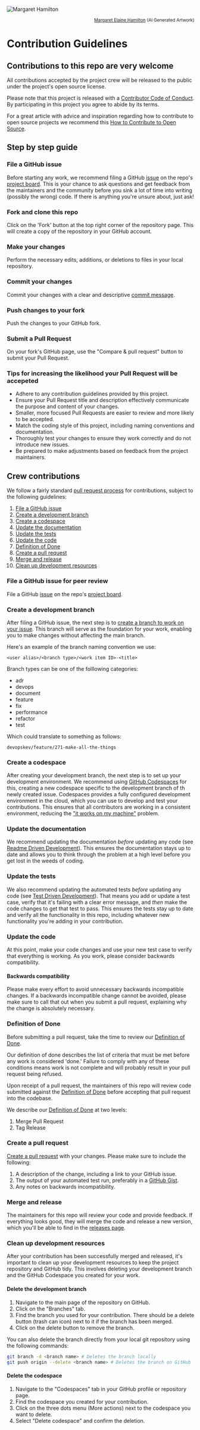 ![Margaret Hamilton](../assets/images/heroes/margaret_hamilton.webp)
<p align="right"><sub><a href="https://en.wikipedia.org/wiki/Margaret_Hamilton_(software_engineer)" target="_blank">Margaret Elaine Hamilton</a> (AI Generated Artwork)</sub></p>

# Contribution Guidelines

## Contributions to this repo are very welcome

All contributions accepted by the project crew will be released to the public under the project's open source license.

Please note that this project is released with a [Contributor Code of Conduct](../crew_contracts/code_of_conduct.md). By participating in this project you agree to abide by its terms.

For a great article with advice and inspiration regarding how to contribute to open source projects we recommend this [How to Contribute to Open Source](https://opensource.guide/how-to-contribute/).

## Step by step guide

### File a GitHub issue

Before starting any work, we recommend filing a GitHub [issue](https://github.com/repo-racers/repo-racers/issues) on the repo's [project board](https://github.com/orgs/repo-racers/projects/11). This is your chance to ask questions and
get feedback from the maintainers and the community before you sink a lot of time into writing (possibly the wrong)
code. If there is anything you're unsure about, just ask!

### Fork and clone this repo

Click on the 'Fork' button at the top right corner of the repository page. This will create a copy of the repository in your GitHub account.

### Make your changes

Perform the necessary edits, additions, or deletions to files in your local repository.

### Commit your changes

Commit your changes with a clear and descriptive [commit message](http://tbaggery.com/2008/04/19/a-note-about-git-commit-messages.html).

### Push changes to your fork

Push the changes to your GitHub fork.

### Submit a Pull Request

On your fork's GitHub page, use the "Compare & pull request" button to submit your Pull Request.

### Tips for increasing the likelihood your Pull Request will be accepeted

- Adhere to any contribution guidelines provided by this project.
- Ensure your Pull Request title and description effectively communicate the purpose and content of your changes.
- Smaller, more focused Pull Requests are easier to review and more likely to be accepted.
- Match the coding style of this project, including naming conventions and documentation.
- Thoroughly test your changes to ensure they work correctly and do not introduce new issues.
- Be prepared to make adjustments based on feedback from the project maintainers.

## Crew contributions

We follow a fairly standard [pull request
process](https://docs.github.com/en/pull-requests) for contributions, subject to the following guidelines:

1. [File a GitHub issue](#file-a-github-issue)
1. [Create a development branch](#create-a-development-branch)
1. [Create a codespace](#create-a-codespace)
1. [Update the documentation](#update-the-documentation)
1. [Update the tests](#update-the-tests)
1. [Update the code](#update-the-code)
1. [Definition of Done](#definition_of_done)
1. [Create a pull request](#create-a-pull-request)
1. [Merge and release](#merge-and-release)
1. [Clean up development resources](#clean-up-development-resources)

### File a GitHub issue for peer review

File a GitHub [issue](https://github.com/repo-racers/repo-racers/issues) on the repo's [project board](https://github.com/orgs/repo-racers/projects/11).

### Create a development branch

After filing a GitHub issue, the next step is to [create a branch to work on your issue](https://docs.github.com/en/issues/tracking-your-work-with-issues/creating-a-branch-for-an-issue).
This branch will serve as the foundation for your work, enabling you to make changes without affecting the main branch.

Here's an example of the branch naming convention we use:

```plaintext
<user alias>/<branch type>/<work item ID>-<title>
```

Branch types can be one of the folllowing categories:

- adr
- devops
- document
- feature
- fix
- performance
- refactor
- test

Which could translate to something as follows:

```plaintext
devopskev/feature/271-make-all-the-things
```

### Create a codespace

After creating your development branch, the next step is to set up your development environment.
We recommend using [GitHub Codespaces](https://github.com/features/codespaces) for this, creating a new codespace specific to the development branch of th newly created issue.
Codespaces provides a fully configured development environment in the cloud, which you can use to develop and test your contributions.
This ensures that all contributors are working in a consistent environment, reducing the ["it works on my machine"](https://blog.codinghorror.com/the-works-on-my-machine-certification-program/) problem.

### Update the documentation

We recommend updating the documentation *before* updating any code (see [Readme Driven
Development](http://tom.preston-werner.com/2010/08/23/readme-driven-development.html)). This ensures the documentation
stays up to date and allows you to think through the problem at a high level before you get lost in the weeds of
coding.

### Update the tests

We also recommend updating the automated tests *before* updating any code (see [Test Driven
Development](https://en.wikipedia.org/wiki/Test-driven_development)). That means you add or update a test case,
verify that it's failing with a clear error message, and *then* make the code changes to get that test to pass. This
ensures the tests stay up to date and verify all the functionality in this repo, including whatever new
functionality you're adding in your contribution.

### Update the code

At this point, make your code changes and use your new test case to verify that everything is working. As you work,
please consider backwards compatibility.

#### Backwards compatibility

Please make every effort to avoid unnecessary backwards incompatible changes. If a backwards incompatible change cannot be avoided, please make sure to call that out when you submit a pull request, explaining why the change is absolutely necessary.

### Definition of Done

Before submitting a pull request, take the time to review our [Definition  of Done](../crew_contracts/definition_of_done.md).

Our definition of done describes the list of criteria that must be met before any work is considered 'done.' Failure to comply with any of these conditions means work is not complete and will probably result in your pull request being refused.

Upon receipt of a pull request, the maintainers of this repo will review code submitted against the [Definition  of Done](../crew_contracts/definition_of_done.md) before accepting that pull request into the codebase.

We describe our [Definition  of Done](../crew_contracts/definition_of_done.md) at two levels:

1. Merge Pull Request
1. Tag Release

### Create a pull request

[Create a pull request](https://docs.github.com/en/pull-requests) with your changes. Please make sure
to include the following:

1. A description of the change, including a link to your GitHub issue.
1. The output of your automated test run, preferably in a [GitHub Gist](https://docs.github.com/en/github/writing-on-github/editing-and-sharing-content-with-gists/creating-gists).
1. Any notes on backwards incompatibility.

### Merge and release

The maintainers for this repo will review your code and provide feedback. If everything looks good, they will merge the
code and release a new version, which you'll be able to find in the [releases page](https://github.com/repo-racers/repo-racers/releases).

### Clean up development resources

After your contribution has been successfully merged and released, it's important to clean up your development resources to keep the project repository and GitHub tidy.
This involves deleting your development branch and the GitHub Codespace you created for your work.

#### Delete the development branch

1. Navigate to the main page of the repository on GitHub.
2. Click on the "Branches" tab.
3. Find the branch you used for your contribution. There should be a delete button (trash can icon) next to it if the branch has been merged.
4. Click on the delete button to remove the branch.

You can also delete the branch directly from your local git repository using the following commands:

```sh
git branch -d <branch name> # Deletes the branch locally
git push origin --delete <branch name> # Deletes the branch on GitHub

```

#### Delete the codespace

1. Navigate to the "Codespaces" tab in your GitHub profile or repository page.
2. Find the codespace you created for your contribution.
3. Click on the three dots menu (More actions) next to the codespace you want to delete.
4. Select "Delete codespace" and confirm the deletion.
